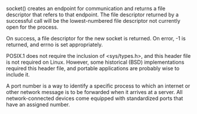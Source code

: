 socket() creates  an endpoint for communication and returns a file descriptor that refers to that endpoint. The file descriptor returned by a  successful call will be the lowest-numbered file descriptor not currently open for the process.

On success, a file descriptor for the new socket is returned. On error, -1 is returned, and errno is set appropriately.

POSIX.1 does  not require the inclusion of <sys/types.h>, and this header file is not required on Linux. However, some historical (BSD) implementations required this header file, and portable applications are probably wise to include it.

A port number is a way to identify a specific process to which an internet or other network message is to be forwarded when it arrives at a server. All network-connected devices come equipped with standardized ports that have an assigned number.

